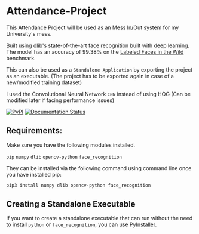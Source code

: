 # Attendance-Project

This Attendance Project will be used as an Mess In/Out system for my University's mess. 

Built using [dlib](http://dlib.net/)'s state-of-the-art face recognition
built with deep learning. The model has an accuracy of 99.38% on the
[Labeled Faces in the Wild](http://vis-www.cs.umass.edu/lfw/) benchmark.

This can also be used as a `Standalone Application` by exporting the project as an executable. (The project has to be exported again in case of a new/modified training dataset)

I used the Convolutional Neural Network `CNN` instead of using HOG (Can be modified later if facing performance issues)

[![PyPI](https://img.shields.io/pypi/v/face_recognition.svg)](https://pypi.python.org/pypi/face_recognition)
[![Documentation Status](https://readthedocs.org/projects/face-recognition/badge/?version=latest)](http://face-recognition.readthedocs.io/en/latest/?badge=latest)



## Requirements:

Make sure you have the following modules installed.

`pip`
`numpy`
`dlib`
`opencv-python`
`face_recognition`

They can be installed via the following command using command line once you have installed pip:

```bash
pip3 install numpy dlib opencv-python face_recognition
```

## Creating a Standalone Executable
If you want to create a standalone executable that can run without the need to install `python` or `face_recognition`, you can use [PyInstaller](https://github.com/pyinstaller/pyinstaller).

